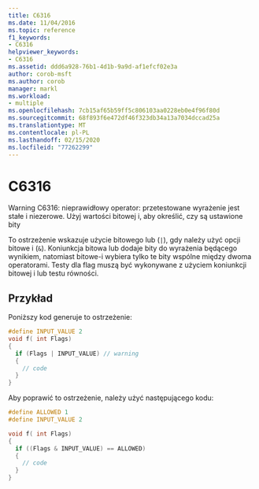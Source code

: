 ```yaml
---
title: C6316
ms.date: 11/04/2016
ms.topic: reference
f1_keywords:
- C6316
helpviewer_keywords:
- C6316
ms.assetid: ddd6a928-76b1-4d1b-9a9d-af1efcf02e3a
author: corob-msft
ms.author: corob
manager: markl
ms.workload:
- multiple
ms.openlocfilehash: 7cb15af65b59ff5c806103aa0228eb0e4f96f80d
ms.sourcegitcommit: 68f893f6e472df46f323db34a13a7034dccad25a
ms.translationtype: MT
ms.contentlocale: pl-PL
ms.lasthandoff: 02/15/2020
ms.locfileid: "77262299"
---
```

# <a name="c6316"></a>C6316
Warning C6316: nieprawidłowy operator: przetestowane wyrażenie jest stałe i niezerowe. Użyj wartości bitowej i, aby określić, czy są ustawione bity

 To ostrzeżenie wskazuje użycie bitowego lub (`|`), gdy należy użyć opcji bitowe i (`&`). Koniunkcja bitowa lub dodaje bity do wyrażenia będącego wynikiem, natomiast bitowe-i wybiera tylko te bity wspólne między dwoma operatorami. Testy dla flag muszą być wykonywane z użyciem koniunkcji bitowej i lub testu równości.

## <a name="example"></a>Przykład
 Poniższy kod generuje to ostrzeżenie:

```cpp
#define INPUT_VALUE 2
void f( int Flags)
{
  if (Flags | INPUT_VALUE) // warning
  {
    // code
  }
}
```

 Aby poprawić to ostrzeżenie, należy użyć następującego kodu:

```cpp
#define ALLOWED 1
#define INPUT_VALUE 2

void f( int Flags)
{
  if ((Flags & INPUT_VALUE) == ALLOWED)
  {
    // code
  }
}
```
